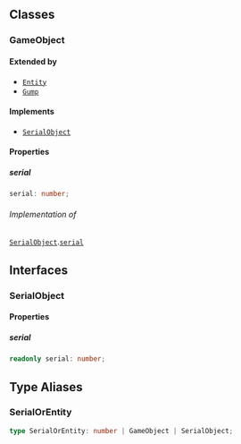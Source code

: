 ## Classes

<div class="heading-level-3">
<a id="gameobject" name="gameobject"></a>

### GameObject

#### Extended by

- [`Entity`](../Entity/index.md#entity)
- [`Gump`](../Gump/index.md#gump)

#### Implements

- [`SerialObject`](index.md#serialobject)

#### Properties

<div class="heading-level-5">
<a id="serial" name="serial"></a>

##### serial

```ts
serial: number;
```

###### Implementation of

[`SerialObject`](index.md#serialobject).[`serial`](index.md#serial-1)

</div>
</div>

## Interfaces

<div class="heading-level-3">
<a id="serialobject" name="serialobject"></a>

### SerialObject

#### Properties

<div class="heading-level-5">
<a id="serial-1" name="serial-1"></a>

##### serial

```ts
readonly serial: number;
```

</div>
</div>

## Type Aliases

<div class="heading-level-3">
<a id="serialorentity" name="serialorentity"></a>

### SerialOrEntity

```ts
type SerialOrEntity: number | GameObject | SerialObject;
```

</div>
